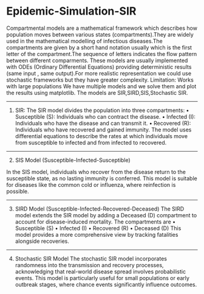 # Epidemic-Simulation-SIR
Compartmental models are a mathematical framework which describes how population moves between various states (compartments).They are widely used in the mathematical modelling of infectious diseases.The compartments are given by a short hand notation usually which is the first letter of the compartment.The sequence of letters indicates the flow pattern between different comparments.
These models are usually implemented with ODEs (Ordinary Differential Equations) providing deterministic results (same input , same output).For more realistic representation we could use stochastic frameworks but they have greater complexity.
Limitation: Works with large populations
We have multiple models and we solve them and plot the results using matplotlib.
The models are SIR,SIRD,SIS,Stochastic SIR.
_______________________________________

1. SIR:
The SIR model divides the population into three compartments: 
•	Susceptible (S): Individuals who can contract the disease.
•	Infected (I): Individuals who have the disease and can transmit it.
•	Recovered (R): Individuals who have recovered and gained immunity. 
The model uses differential equations to describe the rates at which individuals move from susceptible to infected and from infected to recovered.
_______________________________________

2. SIS Model (Susceptible-Infected-Susceptible)
   
In the SIS model, individuals who recover from the disease return to the susceptible state, as no lasting immunity is conferred. This model is suitable for diseases like the common cold or influenza, where reinfection is possible. 
________________________________________

3. SIRD Model (Susceptible-Infected-Recovered-Deceased)
The SIRD model extends the SIR model by adding a Deceased (D) compartment to account for disease-induced mortality. The compartments are
•	Susceptible (S)
•	Infected (I)
•	Recovered (R)
•	Deceased (D)
This model provides a more comprehensive view by tracking fatalities alongside recoveries. 
________________________________________

4. Stochastic SIR Model
The stochastic SIR model incorporates randomness into the transmission and recovery processes, acknowledging that real-world disease spread involves probabilistic events. This model is particularly useful for small populations or early outbreak stages, where chance events significantly influence outcomes.

